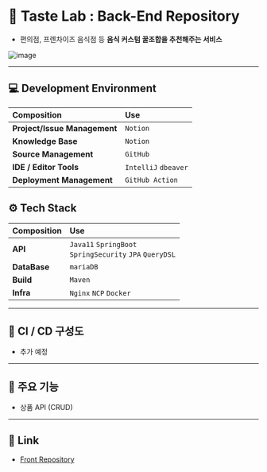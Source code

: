 # 🍧 Taste Lab : Back-End Repository

- 편의점, 프렌차이즈 음식점 등 **음식 커스텀 꿀조합을 추천해주는 서비스**

![image](https://github.com/jjunhyeon/algorithm/assets/37209763/2e4bc5b3-bd7d-42c8-b1cc-9c0e21fd3ac2)

---

## 💻 Development Environment

| Composition                  | Use                  |
|:-----------------------------|:---------------------|
| **Project/Issue Management** | `Notion`             |
| **Knowledge Base**           | `Notion`             |
| **Source Management**        | `GitHub`             |
| **IDE / Editor Tools**       | `IntelliJ` `dbeaver` |
| **Deployment Management**    | `GitHub Action`      |

## ⚙️ Tech Stack

| Composition  | Use                                                          |
|:-------------|:-------------------------------------------------------------|
| **API**      | `Java11` `SpringBoot`<br/> `SpringSecurity` `JPA` `QueryDSL` |
| **DataBase** | `mariaDB`                                                    |
| **Build**    | `Maven`                                                      |
| **Infra**    | `Nginx` `NCP` `Docker`                                       |                                       |

---

## 🔗 CI / CD 구성도

- 추가 예정

---

## 📌 주요 기능

- 상품 API (CRUD)

---

## 📎 Link

- [Front Repository](https://github.com/SeoYeonii/yumyum24)
